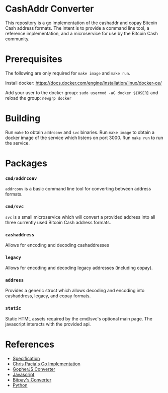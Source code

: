 # CashAddr Converter

This repository is a go implementation of the cashaddr and copay Bitcoin Cash
address formats.  The intent is to provide a command line tool, a
reference implementation, and a microservice for use by the Bitcoin Cash
community.

# Prerequisites

The following are only required for `make image` and `make run`.

Install docker: https://docs.docker.com/engine/installation/linux/docker-ce/

Add your user to the docker group: `sudo usermod -aG docker ${USER}` and reload the group: `newgrp docker`

# Building

Run `make` to obtain `addrconv` and `svc` binaries.  Run `make image` to
obtain a docker image of the service which listens on port 3000.  Run `make run`
to run the service.

# Packages

### `cmd/addrconv`

`addrconv` is a basic command line tool for converting between address formats.

### `cmd/svc`

`svc` is a small microservice which will convert a provided address into all
three currently used Bitcoin Cash address formats.

### `cashaddress`

Allows for encoding and decoding cashaddresses

### `legacy`

Allows for encoding and decoding legacy addresses (including copay).

### `address`

Provides a generic struct which allows decoding and encoding into cashaddress,
legacy, and copay formats.

### `static`

Static HTML assets required by the cmd/svc's optional main page.  The
javascript interacts with the provided api.

# References

* [Specification](https://github.com/Bitcoin-UAHF/spec/blob/master/cashaddr.md)
* [Chris Pacia's Go Implementation](https://github.com/cpacia/bchutil/)
* [GopherJS Converter](https://github.com/cashaddress/cashaddress.github.io)
* [Javascript](https://github.com/bitcoincashjs/cashaddrjs)
* [Bitpay's Converter](https://github.com/bitpay/address-translator)
* [Python](https://github.com/fyookball/electrum/blob/master/lib/cashaddr.py)
